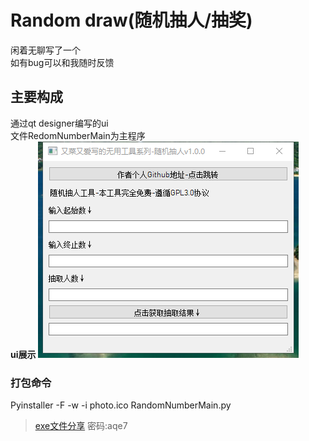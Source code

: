 # Random draw(随机抽人/抽奖)
闲着无聊写了一个  
如有bug可以和我随时反馈  
## 主要构成
通过qt designer编写的ui  
文件RedomNumberMain为主程序  
**ui展示**
![Image](https://raw.githubusercontent.com/YCYAX/Github-figure-bed/main/RandomNumberui.png)
### 打包命令
Pyinstaller -F -w -i photo.ico RandomNumberMain.py  
> [exe文件分享](https://ycyax.lanzoui.com/i3loxs6n45g) 密码:aqe7
